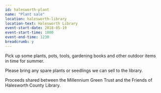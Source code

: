 ```yaml
---
id: halesworth-plant
name: "Plant sale"
location: halesworth-library
location-text: Halesworth Library
event-start-date: 2018-05-19
event-start-time: 1000
event-end-time: 1230
breadcrumb: y
---
```


Pick up some plants, pots, tools, gardening books and other outdoor items in time for summer.

Please bring any spare plants or seedlings we can sell to the library.

Proceeds shared between the Millennium Green Trust and the Friends of Halesworth County Library.
